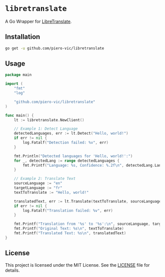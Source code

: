 # `libretranslate`

A Go Wrapper for [LibreTranslate](https://libretranslate.com/).

## Installation

```bash
go get -u github.com/piero-vic/libretranslate
```

## Usage

```go
package main

import (
	"fmt"
	"log"

	"github.com/piero-vic/libretranslate"
)

func main() {
	lt := libretranslate.NewClient()

	// Example 1: Detect Language
	detectedLanguages, err := lt.Detect("Hello, world!")
	if err != nil {
		log.Fatalf("Detection failed: %v", err)
	}

	fmt.Println("Detected languages for 'Hello, world!':")
	for _, detectedLang := range detectedLanguages {
		fmt.Printf("Language: %s, Confidence: %.2f\n", detectedLang.Language, detectedLang.Confidence)
	}

	// Example 2: Translate Text
	sourceLanguage := "en"
	targetLanguage := "fr"
	textToTranslate := "Hello, world!"

	translatedText, err := lt.Translate(textToTranslate, sourceLanguage, targetLanguage)
	if err != nil {
		log.Fatalf("Translation failed: %v", err)
	}

	fmt.Printf("Translation from '%s' to '%s':\n", sourceLanguage, targetLanguage)
	fmt.Printf("Original Text: %s\n", textToTranslate)
	fmt.Printf("Translated Text: %s\n", translatedText)
}
```

## License

This project is licensed under the MIT License. See the [LICENSE](./LICENSE) file for details.
